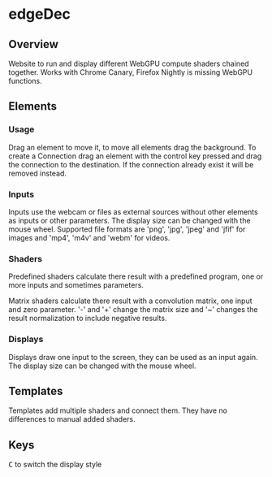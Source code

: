 # edgeDec

## Overview

Website to run and display different WebGPU compute shaders chained together.
Works with Chrome Canary, Firefox Nightly is missing WebGPU functions.

## Elements

### Usage

Drag an element to move it, to move all elements drag the background. To create a Connection drag an element 
with the control key pressed and drag the connection to the destination. If the connection already exist it will be removed instead.

### Inputs

Inputs use the webcam or files as external sources without other elements as inputs or other parameters.
The display size can be changed with the mouse wheel.
Supported file formats are 'png', 'jpg', 'jpeg' and 'jfif' for images and 'mp4', 'm4v' and 'webm' for videos.

### Shaders

Predefined shaders calculate there result with a predefined program, one or more inputs and sometimes parameters.

Matrix shaders calculate there result with a convolution matrix, one input and zero parameter. '-' and '+' change the matrix size and '~' changes the result normalization to include negative results.

### Displays

Displays draw one input to the screen, they can be used as an input again. The display size can be changed with the mouse wheel.

## Templates

Templates add multiple shaders and connect them. They have no differences to manual added shaders.

## Keys

<kbd>C</kbd> to switch the display style
